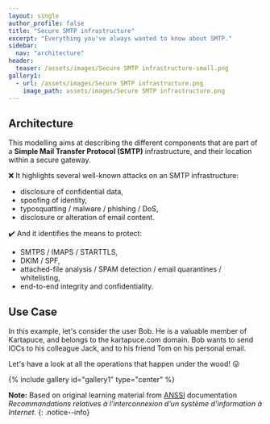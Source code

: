 ```yaml
---
layout: single
author_profile: false
title: "Secure SMTP infrastructure"
excerpt: "Everything you've always wanted to know about SMTP."
sidebar:
  nav: "architecture"
header:
  teaser: /assets/images/Secure SMTP infrastructure-small.png
gallery1:
  - url: /assets/images/Secure SMTP infrastructure.png
    image_path: assets/images/Secure SMTP infrastructure.png
---
```


## Architecture

This modelling aims at describing the different components that are part of a **Simple Mail Transfer Protocol (SMTP)** infrastructure, and their location within a secure gateway.

:x: It highlights several well-known attacks on an SMTP infrastructure:
- disclosure of confidential data,
- spoofing of identity,
- typosquatting / malware / phishing / DoS,
- disclosure or alteration of email content.

:heavy_check_mark: And it identifies the means to protect:
- SMTPS / IMAPS / STARTTLS,
- DKIM / SPF,
- attached-file analysis / SPAM detection / email quarantines / whitelisting,
- end-to-end integrity and confidentiality.

## Use Case

In this example, let's consider the user Bob. He is a valuable member of Kartapuce, and belongs to the kartapuce.com domain. Bob wants to send IOCs to his colleague Jack, and to his friend Tom on his personal email.

Let's have a look at all the operations that happen under the wood! :stuck_out_tongue:

{% include gallery id="gallery1" type="center" %}

**Note:** Based on original learning material from [ANSSI](https://www.ssi.gouv.fr/) documentation *Recommandations relatives à l’interconnexion d’un système d’information à Internet*.
{: .notice--info}
